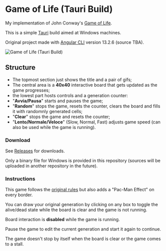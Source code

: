 # Game of Life (Tauri Build)

My implementation of John Conway's [Game of Life](https://en.wikipedia.org/wiki/Conway%27s_Game_of_Life "Game of Life").

This is a simple [Tauri](https://tauri.studio/) build aimed at Windows machines. 

Original project made with [Angular CLI](https://github.com/angular/angular-cli "Angular CLI") version 13.2.6 (source TBA).

![Game of Life (Tauri Build)](https://i.ibb.co/XJ9gwyj/gol.jpg "Game of Life (Tauri Build)")

## Structure

- The topmost section just shows the title and a pair of gifs;
- The central area is a **40x40** interactive board that gets updated as the game progresses;
- the lowest part hosts controls and a generation counter:
 - "**Avvia/Pausa**" starts and pauses the game;
 - "**Random**" stops the game, resets the counter, clears the board and fills it with randomnly generated cells;
 - "**Clear**" stops the game and resets the counter;
 - "**Lento/Normale/Veloce**" (Slow, Normal, Fast) adjusts game speed (can also be used while the game is running).

### Download

See [Releases](https://github.com/Montblanc0/gol-tauri/releases) for downloads.

Only a binary file for Windows is provided in this repository (sources will be uploaded in another repository in the future).

### Instructions

This game follows the [original rules](https://en.wikipedia.org/wiki/Conway%27s_Game_of_Life#Rules) but also adds a "Pac-Man Effect" on every border.

You can draw your original generation by clicking on any box to toggle the alive/dead state while the board is clear and the game is not running.


Board interaction is **disabled** while the game is running.

Pause the game to edit the current generation and start it again to continue.

The game doesn't stop by itself when the board is clear or the game comes to a stall.